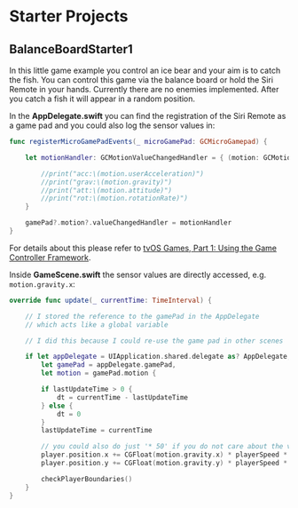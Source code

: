 
# Starter Projects

## BalanceBoardStarter1
In this little game example you control an ice bear and your aim is to catch the fish. You can control this game via the balance board or hold the Siri Remote in your hands. Currently there are no enemies implemented. After you catch a fish it will appear in a random position.

In the **AppDelegate.swift** you can find the registration of the Siri Remote as a game pad and you could also log the sensor values in:

```swift
func registerMicroGamePadEvents(_ microGamePad: GCMicroGamepad) {

    let motionHandler: GCMotionValueChangedHandler = { (motion: GCMotion) -> () in

        //print("acc:\(motion.userAcceleration)")
        //print("grav:\(motion.gravity)")
        //print("att:\(motion.attitude)")
        //print("rot:\(motion.rotationRate)")
    }

    gamePad?.motion?.valueChangedHandler = motionHandler
}
```
For details about this please refer to [tvOS Games, Part 1: Using the Game Controller Framework](https://www.bignerdranch.com/blog/tvos-games-part-1-using-the-game-controller-framework/).

Inside **GameScene.swift** the sensor values are directly accessed, e.g. ```motion.gravity.x```:

```swift
override func update(_ currentTime: TimeInterval) {

    // I stored the reference to the gamePad in the AppDelegate
    // which acts like a global variable

    // I did this because I could re-use the game pad in other scenes

    if let appDelegate = UIApplication.shared.delegate as? AppDelegate,
        let gamePad = appDelegate.gamePad,
        let motion = gamePad.motion {

        if lastUpdateTime > 0 {
            dt = currentTime - lastUpdateTime
        } else {
            dt = 0
        }
        lastUpdateTime = currentTime

        // you could also do just '* 50' if you do not care about the variable frame rate
        player.position.x += CGFloat(motion.gravity.x) * playerSpeed * CGFloat(dt)
        player.position.y += CGFloat(motion.gravity.y) * playerSpeed * CGFloat(dt)

        checkPlayerBoundaries()
    }
}
```
